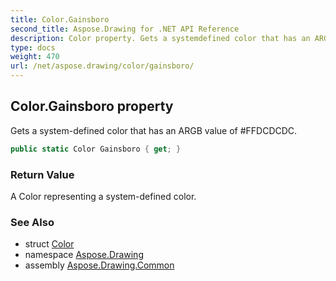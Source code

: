 ```yaml
---
title: Color.Gainsboro
second_title: Aspose.Drawing for .NET API Reference
description: Color property. Gets a systemdefined color that has an ARGB value of FFDCDCDC
type: docs
weight: 470
url: /net/aspose.drawing/color/gainsboro/
---
```

## Color.Gainsboro property

Gets a system-defined color that has an ARGB value of #FFDCDCDC.

```csharp
public static Color Gainsboro { get; }
```

### Return Value

A Color representing a system-defined color.

### See Also

* struct [Color](../)
* namespace [Aspose.Drawing](../../color/)
* assembly [Aspose.Drawing.Common](../../../)


